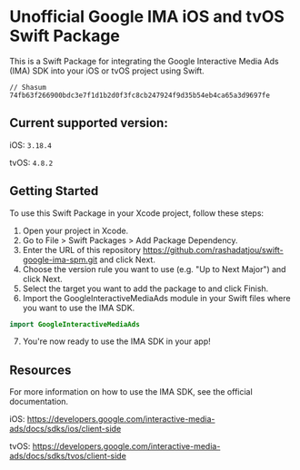 # Unofficial Google IMA iOS and tvOS Swift Package

This is a Swift Package for integrating the Google Interactive Media Ads (IMA) SDK
into your iOS or tvOS project using Swift.

```
// Shasum
74fb63f266900bdc3e7f1d1b2d0f3fc8cb247924f9d35b54eb4ca65a3d9697fe
```

## Current supported version:

iOS: `3.18.4`

tvOS: `4.8.2`

## Getting Started

To use this Swift Package in your Xcode project, follow these steps:


1. Open your project in Xcode.
2. Go to File > Swift Packages > Add Package Dependency.
3. Enter the URL of this repository https://github.com/rashadatjou/swift-google-ima-spm.git and click Next.
4. Choose the version rule you want to use (e.g. "Up to Next Major") and click Next.
5. Select the target you want to add the package to and click Finish.
6. Import the GoogleInteractiveMediaAds module in your Swift files where you want to use the IMA SDK.

```Swift
import GoogleInteractiveMediaAds
```

7. You're now ready to use the IMA SDK in your app!

## Resources

For more information on how to use the IMA SDK, see the official documentation.

iOS: https://developers.google.com/interactive-media-ads/docs/sdks/ios/client-side

tvOS: https://developers.google.com/interactive-media-ads/docs/sdks/tvos/client-side
